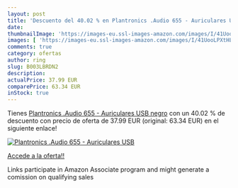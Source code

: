 ```yaml
---
layout: post
title: 'Descuento del 40.02 % en Plantronics .Audio 655 - Auriculares USB'
date: 
thumbnailImage: 'https://images-eu.ssl-images-amazon.com/images/I/41UooLPXtHL._SL200_.jpg'
images: [ 'https://images-eu.ssl-images-amazon.com/images/I/41UooLPXtHL._SL200_.jpg' ]
comments: true
category: ofertas
author: ring
slug: B003LBRDN2
description:
actualPrice: 37.99 EUR
comparePrice: 63.34 EUR
inStock: true
---
```


Tienes [Plantronics .Audio 655 - Auriculares USB  negro](https://www.amazon.es/dp/B003LBRDN2/?tag=tolees-21) con un 40.02 % de descuento con precio de oferta de 37.99 EUR (original: 63.34 EUR) en el siguiente enlace!

[![Plantronics .Audio 655 - Auriculares USB](https://images-eu.ssl-images-amazon.com/images/I/41UooLPXtHL._SL200_.jpg)](https://www.amazon.es/dp/B003LBRDN2/?tag=tolees-21)

[Accede a la oferta!!](https://www.amazon.es/dp/B003LBRDN2/?tag=tolees-21)

Links participate in Amazon Associate program and might generate a comission on qualifying sales


